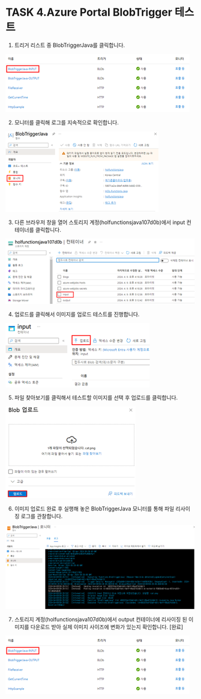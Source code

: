 # TASK 4.Azure Portal BlobTrigger 테스트
1.	트리거 리스트 중 BlobTriggerJava를 클릭합니다.
 
![img](./img/task4/1.png)

2.	모니터를 클릭해 로그를 지속적으로 확인합니다.
 
![img](./img/task4/2.png)

3.	다른 브라우저 창을 열어 스토리지 계정(holfunctionsjava107d0b)에서 input 컨테이너를 클릭합니다.
 
![img](./img/task4/3.png)

4.	업로드를 클릭해서 이미지를 업로드 테스트를 진행합니다.
 
![img](./img/task4/4.png)

5.	파일 찾아보기를 클릭해서 테스트할 이미지를 선택 후 업로드를 클릭합니다.
 
![img](./img/task4/5.png)

6.	이미지 업로드 완료 후 실행해 놓은 BlobTriggerJava 모니터를 통해 파일 리사이징 로그를 관찰합니다.
 
![img](./img/task4/6.png)

7.	스토리지 계정(holfunctionsjava107d0b)에서 output 컨테이너에 리사이징 된 이미지를 다운로드 받아 실제 이미지 사이즈에 변화가 있는지 확인합니다. [완료]

![img](./img/task4/1.png)